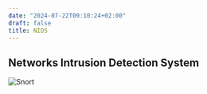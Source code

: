 ```yaml
---
date: "2024-07-22T09:10:24+02:00"
draft: false
title: NIDS
---
```


## Networks Intrusion Detection System

![Snort](/Notes/posts/Penetration/Snort)
